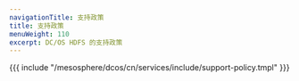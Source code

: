 ```yaml
---
navigationTitle: 支持政策
title: 支持政策
menuWeight: 110
excerpt: DC/OS HDFS 的支持政策
---
```


{{{ include "/mesosphere/dcos/cn/services/include/support-policy.tmpl" }}}
